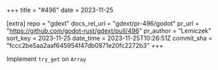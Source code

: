 +++
title = "#496"
date = 2023-11-25

[extra]
repo = "gdext"
docs_rel_url = "gdext/pr-496/godot"
pr_url = "https://github.com/godot-rust/gdext/pull/496"
pr_author = "Lemiczek"
sort_key = 2023-11-25
date_time = 2023-11-25T10:26:51Z
commit_sha = "fccc2be5aa2aaf645954f47db0871e20fc2272b3"
+++

Implement `try_get` on `Array`

